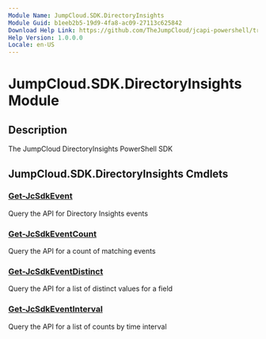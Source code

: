 ```yaml
---
Module Name: JumpCloud.SDK.DirectoryInsights
Module Guid: b1eeb2b5-19d9-4fa8-ac09-27113c625842
Download Help Link: https://github.com/TheJumpCloud/jcapi-powershell/tree/master/SDKs/PowerShell/jumpcloud.sdk.directoryinsights
Help Version: 1.0.0.0
Locale: en-US
---
```


# JumpCloud.SDK.DirectoryInsights Module
## Description
The JumpCloud DirectoryInsights PowerShell SDK

## JumpCloud.SDK.DirectoryInsights Cmdlets
### [Get-JcSdkEvent](Get-JcSdkEvent.md)
Query the API for Directory Insights events

### [Get-JcSdkEventCount](Get-JcSdkEventCount.md)
Query the API for a count of matching events

### [Get-JcSdkEventDistinct](Get-JcSdkEventDistinct.md)
Query the API for a list of distinct values for a field

### [Get-JcSdkEventInterval](Get-JcSdkEventInterval.md)
Query the API for a list of counts by time interval

